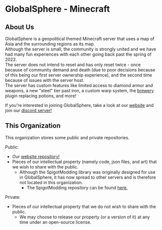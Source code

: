 # GlobalSphere - Minecraft  

## About Us  
GlobalSphere is a geopolitical themed Minecraft server that uses a map of Asia and the surrounding regions as its map.  
Although the server is small, the community is strongly united and we have had many fun experiences with each other going back past the spring of 2022.  
The server does not intend to reset and has only reset twice - once because of community demand and death (due to poor decisions because of this being our first server ownership experience), and the second time because of issues with the server host.   
The server has custom features like limited access to diamond armor and weapons, a new "steel" tier past iron, a custom warp system, the [brewery](https://github.com/DieReicheErethons/Brewery) plugin replacing potions, and more!  
  
If you're interested in joining GlobalSphere, take a look at our [website](https://globalspheremc.github.io) and join our [discord server!](https://discord.gg/RnVwUZmMY3)

## This Organization  
This organization stores some public and private repositories.  

Public:  
- Our [website repository!](https://github.com/GlobalSphereMC/globalspheremc.github.io)  
- Pieces of our intellectual property (namely code, json files, and art) that we wish to share with the public.  
  - Although the SpigotModding library was originally designed for use in GlobalSphere, it has now spread to other servers and is therefore not located in this organization.
    - The SpigotModding repository can be found [here.](https://github.com/MythicalFlame/SpigotModding)  

Private:  
- Pieces of our intellectual property that we do not wish to share with the public.  
  - We may choose to release our property (or a version of it) at any time under an open-source license.  
